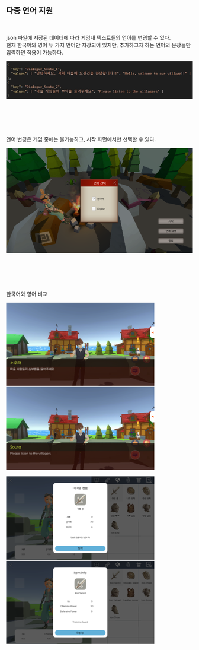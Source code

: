 ## 다중 언어 지원  

<br>

json 파일에 저장된 데이터에 따라 게임내 텍스트들의 언어를 변경할 수 있다.
<br>
현재 한국어와 영어 두 가지 언어만 저장되어 있지만, 추가하고자 하는 언어의 문장들만 입력하면 적용이 가능하다.

<p align="left"><img src="language_5.jpg"></p>

<br>
<br>
<br>
<br>

언어 변경은 게임 중에는 불가능하고, 시작 화면에서만 선택할 수 있다.
<p align="left"><img src="language_select.png"></p>

<br>
<br>
<br>
<br>


한국어와 영어 비교
<p align="left"> <img src="language_1.png" width="400"> <img src="language_2.png" width="400"> </p>
<p align="left"> <img src="language_3.png" width="400"> <img src="language_4.png" width="400"> </p>